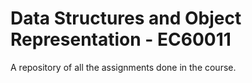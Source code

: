 # Data Structures and Object Representation - EC60011
A repository of all the assignments done in the course.